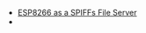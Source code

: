
* [ESP8266 as a SPIFFs File Server](https://shepherdingelectrons.blogspot.com/2019/04/esp8266-as-spiffs-http-server.html)
* []()
